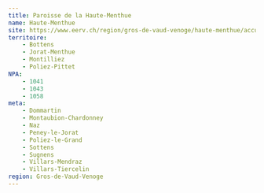 ```yaml
---
title: Paroisse de la Haute-Menthue
name: Haute-Menthue
site: https://www.eerv.ch/region/gros-de-vaud-venoge/haute-menthue/accueil
territoire:
    - Bottens
    - Jorat-Menthue
    - Montilliez
    - Poliez-Pittet
NPA:
    - 1041
    - 1043
    - 1058
meta:
    - Dommartin
    - Montaubion-Chardonney
    - Naz
    - Peney-le-Jorat
    - Poliez-le-Grand
    - Sottens
    - Sugnens
    - Villars-Mendraz
    - Villars-Tiercelin
region: Gros-de-Vaud-Venoge
---
```

